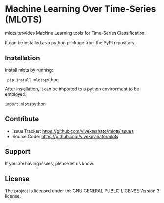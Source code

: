 # Machine Learning Over Time-Series (MLOTS)

mlots provides Machine Learning tools for Time-Series Classification.

It can be installed as a python package from the PyPI repository.

## Installation

Install mlots by running:

  ``` pip install mlots```python

After installation, it can be imported to a python environment to be employed.

   ```import mlots```python

## Contribute

- Issue Tracker: https://github.com/vivekmahato/mlots/issues
- Source Code: https://github.com/vivekmahato/mlots

## Support

If you are having issues, please let us know.

## License

The project is licensed under the GNU GENERAL PUBLIC LICENSE Version 3 license.
